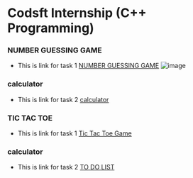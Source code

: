 # Codsft Internship (C++ Programming)

### NUMBER GUESSING GAME
- This is link for task 1 [NUMBER GUESSING GAME](https://github.com/ALIHATARIQ01/codsoft-internship/tree/main/task1_number_guessing_system)
 ![image](https://github.com/ALIHATARIQ01/codsoft-internship/assets/120319320/d21b966a-5f59-4eaf-9ecc-7c16a0fcb0a9)

### calculator
- This is link for task 2 [calculator](https://github.com/ALIHATARIQ01/codsoft-internship/tree/main/task2_calculator)
### TIC TAC TOE
- This is link for task 1 [Tic Tac Toe Game](https://github.com/ALIHATARIQ01/codsoft-internship/tree/main/task3_tic_tac_toe_game)
### calculator
- This is link for task 2 [TO DO LIST](https://github.com/ALIHATARIQ01/codsoft-internship/tree/main/task4_to_do_list)
